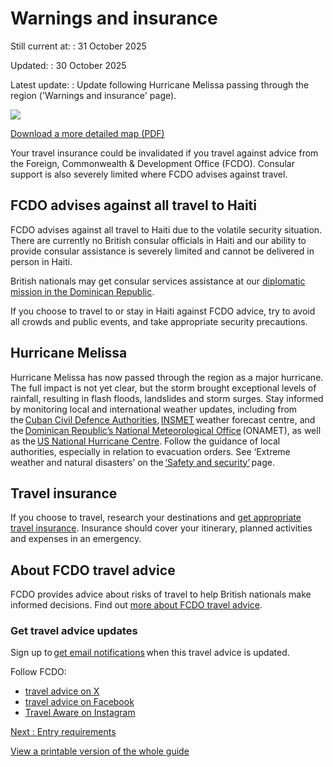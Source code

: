 # Warnings and insurance

Still current at:
:   31 October 2025

Updated:
:   30 October 2025

Latest update:
:   Update following Hurricane Melissa passing through the region ('Warnings and insurance' page).

![](https://assets.publishing.service.gov.uk/media/6411a1f18fa8f5556a0d6937/FCDO__TA__019_-_Haiti_Travel_Advice_Ed2__WEB_.jpg)


[Download a more detailed map (PDF)](https://assets.publishing.service.gov.uk/media/6411a1f28fa8f55568784e04/FCDO__TA__019_-_Haiti_Travel_Advice_Ed2.pdf)

Your travel insurance could be invalidated if you travel against advice from the Foreign, Commonwealth & Development Office (FCDO). Consular support is also severely limited where FCDO advises against travel.

## FCDO advises against all travel to Haiti

FCDO advises against all travel to Haiti due to the volatile security situation. There are currently no British consular officials in Haiti and our ability to provide consular assistance is severely limited and cannot be delivered in person in Haiti.

British nationals may get consular services assistance at our [diplomatic mission in the Dominican Republic](https://www.gov.uk/world/organisations/british-embassy-santo-domingo).

If you choose to travel to or stay in Haiti against FCDO advice, try to avoid all crowds and public events, and take appropriate security precautions.

## Hurricane Melissa

Hurricane Melissa has now passed through the region as a major hurricane. The full impact is not yet clear, but the storm brought exceptional levels of rainfall, resulting in flash floods, landslides and storm surges. Stay informed by monitoring local and international weather updates, including from the [Cuban Civil Defence Authorities](https://www.facebook.com/story.php?story_fbid=826460820029304&id=100079961792829&rdid=c9VDudt1GOexKsdm), [INSMET](https://www.facebook.com/story.php?story_fbid=826460820029304&id=100079961792829&rdid=c9VDudt1GOexKsdm) weather forecast centre, and the [Dominican Republic’s National Meteorological Office](https://indomet.gob.do/pronostico/informe-del-tiempo) (ONAMET), as well as the [US National Hurricane Centre](https://www.nhc.noaa.gov/). Follow the guidance of local authorities, especially in relation to evacuation orders. See ‘Extreme weather and natural disasters’ on the [‘Safety and security’](https://www.gov.uk/foreign-travel-advice/haiti/safety-and-security#extreme-weather-and-natural-disasters) page.

## Travel insurance

If you choose to travel, research your destinations and [get appropriate travel insurance](https://www.gov.uk/guidance/foreign-travel-insurance). Insurance should cover your itinerary, planned activities and expenses in an emergency.

## About FCDO travel advice

FCDO provides advice about risks of travel to help British nationals make informed decisions. Find out [more about FCDO travel advice](https://www.gov.uk/guidance/about-foreign-commonwealth-development-office-travel-advice).

### Get travel advice updates

Sign up to [get email notifications](https://www.gov.uk/foreign-travel-advice/haiti/email-signup) when this travel advice is updated.

Follow FCDO:

* [travel advice on X](https://x.com/fcdotravelgovuk)
* [travel advice on Facebook](https://www.facebook.com/FCDOTravel/)
* [Travel Aware on Instagram](https://www.instagram.com/accounts/login/?next=https%3A%2F%2Fwww.instagram.com%2Ftravelaware%2F&is_from_rle)

[Next
:
Entry requirements](/foreign-travel-advice/haiti/entry-requirements)

[View a printable version of the whole guide](/foreign-travel-advice/haiti/print)